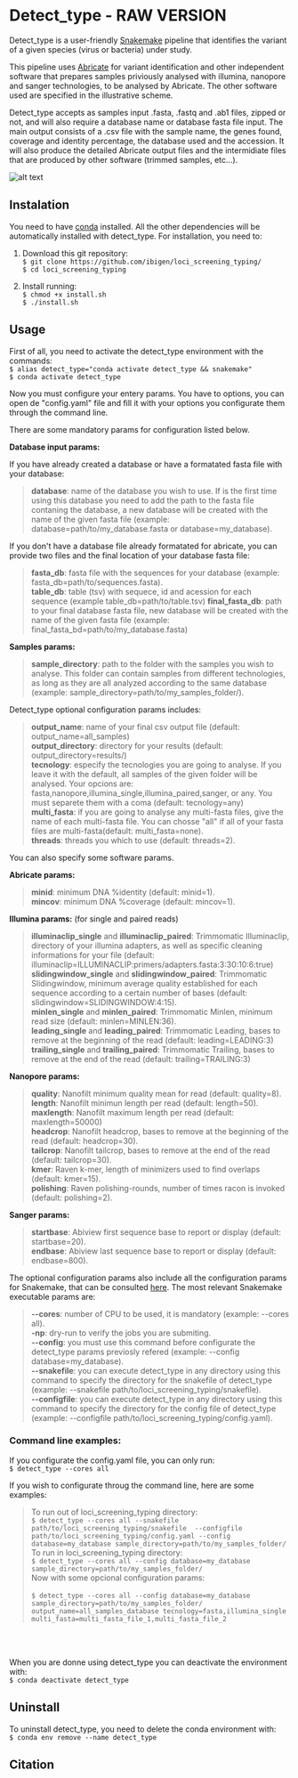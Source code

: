 # Detect_type - RAW VERSION


Detect_type is a user-friendly [Snakemake](https://snakemake.readthedocs.io/en/stable/index.html) pipeline that identifies the variant of a given species (virus or bacteria) under study.

This pipeline uses [Abricate](https://github.com/tseemann/abricate) for variant identification and other independent software that prepares samples priviously analysed with illumina, nanopore and sanger technologies, to be analysed by Abricate.
The other software used are specified in the illustrative scheme.

Detect_type accepts as samples input .fasta, .fastq and .ab1 files, zipped or not, and will also require a database name or database fasta file input. 
The main output consists of a .csv file with the sample name, the genes found, coverage and identity percentage, the database used and the accession.
It will also produce the detailed Abricate output files and the intermidiate files that are produced by other software (trimmed samples, etc...).


![alt text](https://github.com/ibigen/loci_screening_typing/blob/main/detect_type_work_flow.png)


## Instalation
You need to have  [conda](https://docs.conda.io/projects/conda/en/latest/user-guide/install/index.html) installed.
All the other dependencies will be automatically installed with detect_type.
For installation, you need to:


1. Download this git repository:<br>
`$ git clone https://github.com/ibigen/loci_screening_typing/`<br>
`$ cd loci_screening_typing`

2. Install running:<br>
`$ chmod +x install.sh`<br>
`$ ./install.sh`<br>


## Usage

First of all, you need to activate the detect_type environment with the commands:<br>
`$ alias detect_type="conda activate detect_type && snakemake"`<br>
`$ conda activate detect_type`<br>

Now you must configure your entery params. You have to options, you can open de "config.yaml" file and fill it with your options you configurate them through the command line.<br>

There are some mandatory params for configuration listed below. <br>

**Database input params:** <br>

If you have already created a database or have a formatated fasta file with your database:<br>
> **database**: name of the database you wish to use. If is the first time using this database you need to add the path to the fasta file contaning the database, a new database will be created with the name of the given fasta file (example: database=path/to/my_database.fasta or database=my_database).<br>

If you don't have a database file already formatated for abricate, you can provide two files and the final location of your database fasta file:<br>
> **fasta_db**: fasta file with the sequences for your database (example: fasta_db=path/to/sequences.fasta).<br>
> **table_db**:  table (tsv) with sequece, id and acession for each sequence (example table_db=path/to/table.tsv)
> **final_fasta_db**: path to your final database fasta file, new database will be created with the name of the given fasta file (example: final_fasta_bd=path/to/my_database.fasta) <br>


**Samples params:** <br>

> **sample_directory**: path to the folder with the samples you wish to analyse. This folder can contain samples from different technologies, as long as they are all analyzed according to the same database (example: sample_directory=path/to/my_samples_folder/).<br>

Detect_type optional configuration params includes: <br>

> **output_name**: name of your final csv output file (default: output_name=all_samples)<br>
> **output_directory**: directory for your results (default: output_directory=results/)<br>
> **tecnology**: especify the tecnologies you are going to analyse. If you leave it with the default, all samples of the given folder will be analysed. Your opcions are: fasta,nanopore,illumina_single,illumina_paired,sanger, or any. You must separete them with a coma (default: tecnology=any)<br>
> **multi_fasta**: if you are going to analyse any multi-fasta files, give the name of each multi-fasta file. You can chosse "all" if all of your fasta files are multi-fasta(default: multi_fasta=none).<br>
> **threads**: threads you which to use (default: threads=2).<br>

You can also specify some software params.<br>

**Abricate params:**<br>

> **minid**: minimum DNA %identity (default: minid=1).<br>
> **mincov**: minimum DNA %coverage (default: mincov=1).<br>

**Illumina params:** (for single and paired reads)<br>
> **illuminaclip_single** and **illuminaclip_paired**: Trimmomatic Illuminaclip, directory of your illumina adapters, as well as specific cleaning informations for your file (default: illuminaclip=ILLUMINACLIP:primers/adapters.fasta:3:30:10:6:true)<br>
> **slidingwindow_single** and **slidingwindow_paired**: Trimmomatic Slidingwindow, minimum average quality established for each sequence according to a certain number of bases (default: slidingwindow=SLIDINGWINDOW:4:15).<br>
> **minlen_single** and **minlen_paired**: Trimmomatic Minlen, minimum read size (default: minlen=MINLEN:36).<br>
> **leading_single** and **leading_paired**: Trimmomatic Leading, bases to remove at the beginning of the read (default: leading=LEADING:3)<br>
> **trailing_single** and **trailing_paired**: Trimmomatic Trailing, bases to remove at the end of the read (default: trailing=TRAILING:3)<br>

**Nanopore params:**<br>
> **quality**: Nanofilt minimum quality mean for read (default: quality=8).<br>
> **length**: Nanofilt minimun length per read (default: length=50).<br>
> **maxlength**: Nanofilt maximum length per read (default: maxlength=50000)<br>
> **headcrop**: Nanofilt headcrop, bases to remove at the beginning of the read (default: headcrop=30).<br>
> **tailcrop**: Nanofilt tailcrop, bases to remove at the end of the read (default: tailcrop=30).<br>
> **kmer**: Raven k-mer, length of minimizers used to find overlaps (default: kmer=15). <br>
> **polishing**: Raven polishing-rounds, number of times racon is invoked (default: polishing=2).<br>

**Sanger params:**
> **startbase**: Abiview first sequence base to report or display (default: startbase=20).<br>
> **endbase**: Abiview last sequence base to report or display (default: endbase=800). <br>


The optional configuration params also include all the configuration params for Snakemake, that can be consulted [here](https://snakemake.readthedocs.io/en/v5.1.4/executable.html). The most relevant Snakemake executable params are: <br>
> **--cores**: number of CPU to be used, it is mandatory (example: --cores all).<br>
> **-np**: dry-run to verify the jobs you are submiting. <br>
> **--config**: you must use this command before configurate the detect_type params previosly refered (example: --config database=my_database).<br>
> **--snakefile**: you can execute detect_type in any directory using this command to specify the directory for the snakefile of detect_type (example: --snakefile path/to/loci_screening_typing/snakefile).<br> 
> **--configfile**: you can execute detect_type in any directory using this command to specify the directory for the config file of detect_type (example: --configfile path/to/loci_screening_typing/config.yaml).<br>


### Command line examples:

If you configurate the config.yaml file, you can only run:<br>
`$ detect_type --cores all `<br>

If you wish to configurate throug the command line, here are some examples:<br>

>To run out of loci_screening_typing directory:<br>
`$ detect_type --cores all --snakefile path/to/loci_screening_typing/snakefile  --configfile path/to/loci_screening_typing/config.yaml --config database=my_database sample_directory=path/to/my_samples_folder/`<br>
>To run in loci_screening_typing directory:<br>
`$ detect_type --cores all --config database=my_database sample_directory=path/to/my_samples_folder/`<br>
>Now with some opcional configuration params:<br>  
`$ detect_type --cores all --config database=my_database sample_directory=path/to/my_samples_folder/ output_name=all_samples_database tecnology=fasta,illumina_single multi_fasta=multi_fasta_file_1,multi_fasta_file_2 `<br>


<br>
<br>


When you are donne using detect_type you can deactivate the environment with:<br>
`$ conda deactivate detect_type`<br>


## Uninstall

To uninstall detect_type, you need to delete the conda environment with: <br>
`$ conda env remove --name detect_type`<br>

## Citation

